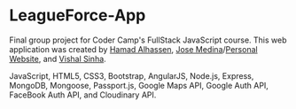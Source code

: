 # LeagueForce-App
Final group project for Coder Camp's FullStack JavaScript course. 
This web application was created by <a href="https://github.com/halhassen">Hamad Alhassen</a>, <a href="https://github.com/josemedina760">Jose Medina</a>/<a href="http://www.josemedina.io">Personal Website</a>, and <a href="https://github.com/sinhvis">Vishal Sinha</a>.

JavaScript, HTML5, CSS3, Bootstrap, AngularJS, Node.js, Express, MongoDB, Mongoose, Passport.js, Google Maps API, Google Auth API, FaceBook Auth API, and Cloudinary API.
